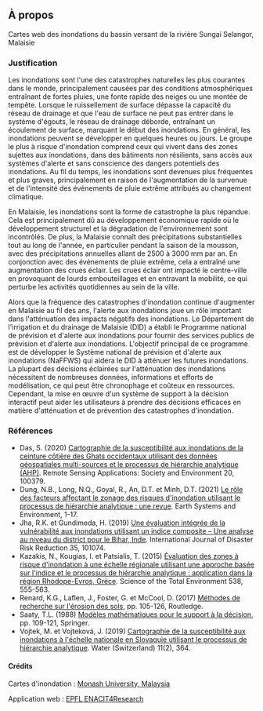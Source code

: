 ## À propos

Cartes web des inondations du bassin versant de la rivière Sungai Selangor, Malaisie

### Justification

Les inondations sont l'une des catastrophes naturelles les plus courantes dans le monde, principalement causées par des conditions atmosphériques entraînant de fortes pluies, une fonte rapide des neiges ou une montée de tempête. Lorsque le ruissellement de surface dépasse la capacité du réseau de drainage et que l'eau de surface ne peut pas entrer dans le système d'égouts, le réseau de drainage déborde, entraînant un écoulement de surface, marquant le début des inondations. En général, les inondations peuvent se développer en quelques heures ou jours. Le groupe le plus à risque d'inondation comprend ceux qui vivent dans des zones sujettes aux inondations, dans des bâtiments non résilients, sans accès aux systèmes d'alerte et sans conscience des dangers potentiels des inondations. Au fil du temps, les inondations sont devenues plus fréquentes et plus graves, principalement en raison de l'augmentation de la survenue et de l'intensité des événements de pluie extrême attribués au changement climatique.

En Malaisie, les inondations sont la forme de catastrophe la plus répandue. Cela est principalement dû au développement économique rapide où le développement structurel et la dégradation de l'environnement sont incontrôlés. De plus, la Malaisie connaît des précipitations substantielles tout au long de l'année, en particulier pendant la saison de la mousson, avec des précipitations annuelles allant de 2500 à 3000 mm par an. En conjonction avec des événements de pluie extrême, cela a entraîné une augmentation des crues éclair. Les crues éclair ont impacté le centre-ville en provoquant de lourds embouteillages et en entravant la mobilité, ce qui perturbe les activités quotidiennes au sein de la ville.

Alors que la fréquence des catastrophes d'inondation continue d'augmenter en Malaisie au fil des ans, l'alerte aux inondations joue un rôle important dans l'atténuation des impacts négatifs des inondations. Le Département de l'irrigation et du drainage de Malaisie (DID) a établi le Programme national de prévision et d'alerte aux inondations pour fournir des services publics de prévision et d'alerte aux inondations. L'objectif principal de ce programme est de développer le Système national de prévision et d'alerte aux inondations (NaFFWS) qui aidera le DID à atténuer les futures inondations. La plupart des décisions éclairées sur l'atténuation des inondations nécessitent de nombreuses données, informations et efforts de modélisation, ce qui peut être chronophage et coûteux en ressources. Cependant, la mise en œuvre d'un système de support à la décision interactif peut aider les utilisateurs à prendre des décisions efficaces en matière d'atténuation et de prévention des catastrophes d'inondation.

### Références

- Das, S. (2020) [Cartographie de la susceptibilité aux inondations de la ceinture côtière des Ghats occidentaux utilisant des données géospatiales multi-sources et le processus de hiérarchie analytique (AHP)](https://doi.org/10.1016/j.rsase.2020.100379). Remote Sensing Applications: Society and Environment 20, 100379.
- Dung, N.B., Long, N.Q., Goyal, R., An, D.T. et Minh, D.T. (2021) [Le rôle des facteurs affectant le zonage des risques d'inondation utilisant le processus de hiérarchie analytique : une revue](https://doi.org/10.1007/s41748-021-00235-4). Earth Systems and Environment, 1-17.
- Jha, R.K. et Gundimeda, H. (2019) [Une évaluation intégrée de la vulnérabilité aux inondations utilisant un indice composite – Une analyse au niveau du district pour le Bihar, Inde](https://doi.org/10.1016/j.ijdrr.2019.101074). International Journal of Disaster Risk Reduction 35, 101074.
- Kazakis, N., Kougias, I. et Patsialis, T. (2015) [Évaluation des zones à risque d'inondation à une échelle régionale utilisant une approche basée sur l'indice et le processus de hiérarchie analytique : application dans la région Rhodope-Evros, Grèce](https://doi.org/10.1016/j.scitotenv.2015.08.055). Science of the Total Environment 538, 555-563.
- Renard, K.G., Laflen, J., Foster, G. et McCool, D. (2017) [Méthodes de recherche sur l'érosion des sols](https://www.routledge.com/Soil-Erosion-Research-Methods/S-Lal/p/book/9781884015090), pp. 105-126, Routledge.
- Saaty, T.L. (1988) [Modèles mathématiques pour le support à la décision](https://link.springer.com/book/10.1007/978-3-642-83555-1), pp. 109-121, Springer.
- Vojtek, M. et Vojteková, J. (2019) [Cartographie de la susceptibilité aux inondations à l'échelle nationale en Slovaquie utilisant le processus de hiérarchie analytique](https://doi.org/10.3390/w11020364). Water (Switzerland) 11(2), 364.

#### Crédits

Cartes d'inondation : [Monash University, Malaysia](https://www.monash.edu.my/)

Application web : [EPFL ENACIT4Research](https://www.epfl.ch/schools/enac/about/data-at-enac/enac-it4research/)

